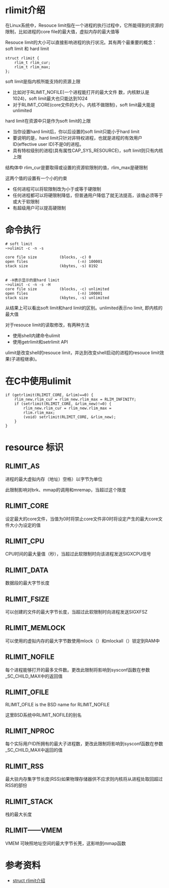 # rlimit介绍
在Linux系统中，Resouce limit指在一个进程的执行过程中，它所能得到的资源的限制，比如进程的core file的最大值，虚拟内存的最大值等

Resouce limit的大小可以直接影响进程的执行状况。其有两个最重要的概念：soft limit 和 hard limit
```
struct rlimit {
    rlim_t rlim_cur;
    rlim_t rlim_max;
};
```
soft limit是指内核所能支持的资源上限
- 比如对于RLIMIT_NOFILE(一个进程能打开的最大文件 数，内核默认是1024)，soft limit最大也只能达到1024
- 对于RLIMIT_CORE(core文件的大小，内核不做限制)，soft limit最大能是unlimited

hard limit在资源中只是作为soft limit的上限
- 当你设置hard limit后，你以后设置的soft limit只能小于hard limit
- 要说明的是，hard limit只针对非特权进程，也就是进程的有效用户ID(effective user ID)不是0的进程。
- 具有特权级别的进程(具有属性CAP_SYS_RESOURCE)，soft limit则只有内核上限

结构体中 rlim_cur是要取得或设置的资源软限制的值，rlim_max是硬限制

这两个值的设置有一个小的约束
-  任何进程可以将软限制改为小于或等于硬限制
-  任何进程都可以将硬限制降低，但普通用户降低了就无法提高，该值必须等于或大于软限制
-  有超级用户可以提高硬限制

# 命令执行
```
# soft limit
~>ulimit -c -n -s 

core file size          (blocks, -c) 0
open files                      (-n) 100001
stack size              (kbytes, -s) 8192

 
# -H表示显示的是hard limit
~>ulimit -c -n -s -H
core file size          (blocks, -c) unlimited
open files                      (-n) 100001
stack size              (kbytes, -s) unlimited
```
从结果上可以看出soft limit和hard limit的区别。unlimited表示no limit, 即内核的最大值

对于resouce limit的读取修改，有两种方法
- 使用shell内建命令ulimit 
- 使用getrlimit和setrlimit API

ulimit是改变shell的resouce limit，并达到改变shell启动的进程的resouce limit效果(子进程继承)。

# 在C中使用ulimit
```
if (getrlimit(RLIMIT_CORE, &rlim)==0) {
    rlim_new.rlim_cur = rlim_new.rlim_max = RLIM_INFINITY;
    if (setrlimit(RLIMIT_CORE, &rlim_new)!=0) {
        rlim_new.rlim_cur = rlim_new.rlim_max =
        rlim.rlim_max;
        (void) setrlimit(RLIMIT_CORE, &rlim_new);
    }
}
```

# resource 标识
## RLIMIT_AS
进程的最大虚拟内存（地址）空格）以字节为单位

此限制影响对brk、mmap的调用和mremap，当超过这个限度

## RLIMIT_CORE
设定最大的core文件，当值为0时将禁止core文件非0时将设定产生的最大core文件大小为设定的值

## RLIMIT_CPU
CPU时间的最大量值（秒），当超过此软限制时向该进程发送SIGXCPU信号

## RLIMIT_DATA
数据段的最大字节长度

## RLIMIT_FSIZE
可以创建的文件的最大字节长度，当超过此软限制时向进程发送SIGXFSZ

## RLIMIT_MEMLOCK
可以使用的虚拟内存的最大字节数使用mlock（）和mlockall（）锁定到RAM中

## RLIMIT_NOFILE
每个进程能够打开的最多文件数。更改此限制将影响到sysconf函数在参数_SC_CHILD_MAX中的返回值

## RLIMIT_OFILE
RLIMIT_OFILE is the BSD name for RLIMIT_NOFILE

这里BSD系统中RLIMIT_NOFILE的别名

## RLIMIT_NPROC
每个实际用户ID所拥有的最大子进程数，更改此限制将影响到sysconf函数在参数_SC_CHILD_MAX中返回的值

## RLIMIT_RSS
最大驻内存集字节长度(RSS)如果物理存储器供不应求则内核将从进程处取回超过RSS的部份

## RLIMIT_STACK
栈的最大长度

## RLIMIT——VMEM
VMEM 可映照地址空间的最大字节长茺，这影响到mmap函数

# 参考资料
- [struct rlimit介绍](https://blog.csdn.net/turkeyzhou/article/details/16847619)